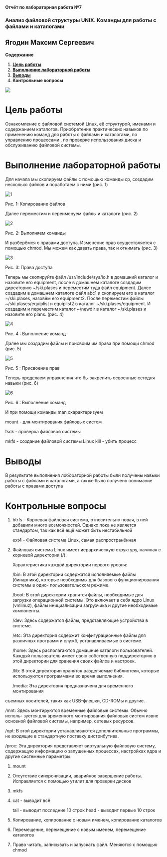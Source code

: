 ﻿


**Отчёт по лабораторная работа №7**
###
### **Анализ файловой структуры UNIX. Команды для работы с файлами и каталогами**

## Ягодин Максим Сергеевич
**Содержание**

1. [**Цель работы**](#_bookmark0)
1. [**Выполнение лабораторной работы**](#_bookmark2)
1. [**Выводы**](#_bookmark12)
1. **Контрольные вопросы**



![](1.png)
# <a name="цель работы"></a><a name="_bookmark0"></a>**Цель работы**

Ознакомление с файловой системой Linux, её структурой, именами и содержанием каталогов. Приобретение практических навыков по применению команд для работы с файлами и каталогами, по управлению процессами , по проверке использования диска и обслуживанию файловой системы. 

# <a name="выполнение лабораторной работы"></a><a name="_bookmark2"></a>**Выполнение лабораторной работы**

Для начала мы скопируем файлы с помощью команды cp, создадим несколько файлов и поработаем с ними (рис. 1)

![1](2.png)

<a name="_bookmark3"></a>Рис. 1: Копирование файлов

Далее переместим и переименуем файлы и каталоги (рис. 2)

![2](3.png)

Рис. 2: Выполняем команды

<a name="_bookmark4"></a>И разберёмся с правами доступа. Изменение прав осуществляется с помощью сhmod. Мы можем как давать права, так и отнимать (рис. 3)

![3](4.png)

<a name="_bookmark6"></a>Рис. 3: Права доступа

Теперь мы cкопируйте файл /usr/include/sys/io.h в домашний каталог и назовите его equipment, после в домашнем каталоге создадим директорию ~/ski.plases и переместим туда файл equipment. Далее создадим в домашнем каталоге файл abc1 и скопируем его в каталог  ~/ski.plases, назовём его equipment2. После переместим файлы ~/ski.plases/equiplist и equiplist2 в каталог ~/ski.plases/equipment. И создадим и переместим каталог ~/newdir в каталог ~/ski.plases и назовите его plans. (рис. 4)

![4](5.png)

Рис. 4 : Выполнение команд

Далее мы создадим файлы и присвоим им права при помощи chmod (рис. 5)

![5](6.png)

Рис. 5 : Присвоение прав

Теперь проделаем упражнения что бы закрепить освоенные сегодня навыки (рис. 6)

![6](7.png)

Рис. 6 : Выполнение команд

И при помощи команды man охарактеризуем 

mount - для монтирования файловых систем

fsck - проверка файловой системы

mkfs - создание файловой системы Linux kill - убить процесс
# <a name="контрольные вопросы"></a><a name="_bookmark11"></a>**Выводы**

В результате выполнения лобораторной работы были получены навыки работы с файлами и каталогами, а также было получено понимание работы с правами доступа
# **Контрольные вопросы**

1. btrfs - Корневая файловая система, относительно новая, в ней добавили много возможностей. Однако пока не является стандартом, так как всё ещё может быть нестабильной

   ext4 - Файловая система Linux, самая распространённая

1. Файловая система Linux имеет иерархическую структуру, начиная с корневой директории (/).

   Характеристика каждой директории первого уровня:

   /bin: В этой директории содержатся исполняемые файлы (бинарники), которые необходимы для базового функционирования системы в одно- пользовательском режиме.

   /boot: В этой директории хранятся файлы, необходимые для загрузки операционной системы. Это включает в себя ядро Linux (vmlinuz), файлы инициализации загрузчика и другие необходимые компоненты.

   /dev: Здесь содержатся файлы, представляющие устройства в системе.

   /etc: Эта директория содержит конфигурационные файлы для различных программ и служб, устанавливаемые в системе.

   /home: Здесь располагаются домашние каталоги пользователей. Каждый пользователь имеет свою собственную поддиректорию в этой директории для хранения своих файлов и настроек.

   /lib: В этой директории хранятся разделяемые библиотеки, которые используются программами во время выполнения.

   /media: Эта директория предназначена для временного монтирования

съемных носителей, таких как USB-флешки, CD-ROMы и другие.

/mnt: Здесь монтируются временные файловые системы. Обычно исполь- зуется для временного монтирования файловых систем извне основной файловой системы, например, сетевых ресурсов.

/opt: В этой директории устанавливаются дополнительные программы, не входящие в стандартную поставку дистрибутива.

/proc: Эта директория представляет виртуальную файловую систему, содержащую информацию о запущенных процессах, настройках ядра и другие системные параметры.

1. mount


1. Отсутствие синхронизации, аварийное завершение работы. Исправляется с помощью утилит для проверки дисков
1. mkfs


1. cat - выводит всё

   tail - выводит последние 10 строк head - выводит первые 10 строк

1. Копирование, копирование с новым именем, копирование каталогов


1. Перемещение, перемещение с новым именем, перемещение каталогов


1. Право читать, записывать и запускать файл. Меняются с помощью chmod
#
